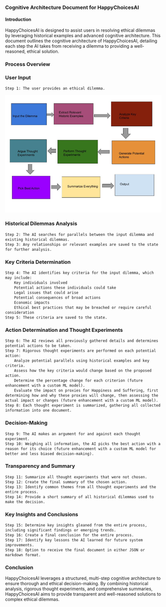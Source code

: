 ### Cognitive Architecture Document for HappyChoicesAI

#### Introduction

HappyChoicesAI is designed to assist users in resolving ethical dilemmas by leveraging historical examples and advanced cognitive architecture. This document outlines the cognitive architecture of HappyChoicesAI, detailing each step the AI takes from receiving a dilemma to providing a well-reasoned, ethical solution.

### Process Overview

### User Input
    Step 1: The user provides an ethical dilemma.

![High Level Flow](/docs/img/System_Architcture.jpg)

### Historical Dilemmas Analysis
    Step 2: The AI searches for parallels between the input dilemma and existing historical dilemmas.
    Step 3: Any relationships or relevant examples are saved to the state for further analysis.

### Key Criteria Determination

    Step 4: The AI identifies key criteria for the input dilemma, which may include:
        Key individuals involved
        Potential actions these individuals could take
        Legal issues that could arise
        Potential consequences of broad actions
        Economic impacts
        Ethical best practices that may be breached or require careful consideration
    Step 5: These criteria are saved to the state.

### Action Determination and Thought Experiments

    Step 6: The AI reviews all previously gathered details and determines potential actions to be taken.
    Step 7: Rigorous thought experiments are performed on each potential action:
        Analyze potential parallels using historical examples and key criteria.
        Assess how the key criteria would change based on the proposed action.
        Determine the percentage change for each criterion (future enhancement with a custom ML model).
        Evaluate the impact on proxies for Happiness and Suffering, first determining how and why these proxies will change, then assessing the actual impact or changes (future enhancement with a custom ML model).
    Step 8: Each thought experiment is summarized, gathering all collected information into one document.

### Decision-Making

    Step 9: The AI makes an argument for and against each thought experiment.
    Step 10: Weighing all information, the AI picks the best action with a reason for its choice (future enhancement with a custom ML model for better and less biased decision-making).

### Transparency and Summary

    Step 11: Summarize all thought experiments that were not chosen.
    Step 12: Create the final summary of the chosen action.
    Step 13: Identify common themes from all thought experiments and the entire process.
    Step 14: Provide a short summary of all historical dilemmas used to make the decision.

### Key Insights and Conclusions

    Step 15: Determine key insights gleaned from the entire process, including significant findings or emerging trends.
    Step 16: Create a final conclusion for the entire process.
    Step 17: Identify key lessons the AI learned for future system improvements.
    Step 18: Option to receive the final document in either JSON or markdown format.

### Conclusion

HappyChoicesAI leverages a structured, multi-step cognitive architecture to ensure thorough and ethical decision-making. By combining historical analysis, rigorous thought experiments, and comprehensive summaries, HappyChoicesAI aims to provide transparent and well-reasoned solutions to complex ethical dilemmas.
